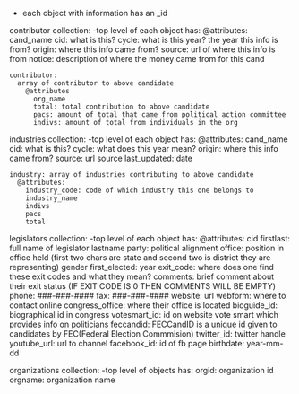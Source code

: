 * each object with information has an _id

contributor collection:
  -top level of each object has: 
    @attributes: 
      cand_name
      cid: what is this?
      cycle: what is this year? the year this info is from?
      origin: where this info came from?
      source: url of where this info is from
      notice: description of where the money came from for this cand

    contributor:
      array of contributor to above candidate
        @attributes
          org_name
          total: total contribution to above candidate
          pacs: amount of total that came from political action committee
          indivs: amount of total from individuals in the org

industries collection:
  -top level of each object has:
    @attributes:
      cand_name
      cid: what is this?
      cycle: what does this year mean?
      origin: where this info came from?
      source: url source
      last_updated: date

    industry: array of industries contributing to above candidate
      @attributes:
        industry_code: code of which industry this one belongs to
        industry_name
        indivs
        pacs
        total

legislators collection:
  -top level of each object has:
    @attributes:
      cid
      firstlast: full name of legislator
      lastname
      party: political alignment
      office: position in office held (first two chars are state and second two is district they are representing)
      gender
      first_elected: year
      exit_code: where does one find these exit codes and what they mean?
      comments: brief comment about their exit status (IF EXIT CODE IS 0 THEN COMMENTS WILL BE EMPTY)
      phone: ###-###-####
      fax: ###-###-####
      website: url
      webform: where to contact online
      congress_office: where their office is located
      bioguide_id: biographical id in congress
      votesmart_id: id on website vote smart which provides info on politicians
      feccandid: FECCandID is a unique id given to candidates by FEC(Federal Election Commmision)
      twitter_id: twitter handle
      youtube_url: url to channel
      facebook_id: id of fb page
      birthdate: year-mm-dd

organizations collection:
  -top level of objects has:
    orgid: organization id
    orgname: organization name
